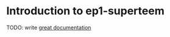 # Introduction to ep1-superteem

TODO: write [great documentation](http://jacobian.org/writing/what-to-write/)
